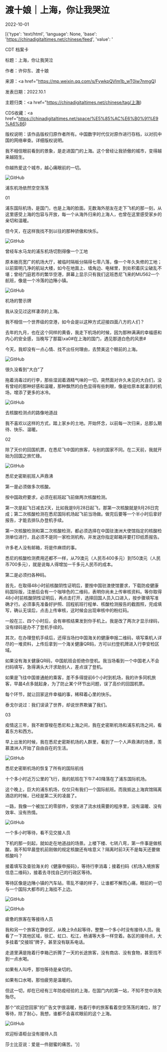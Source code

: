 # 渡十娘｜上海，你让我哭泣

2022-10-01

[{'type': 'text/html', 'language': None, 'base': 'https://chinadigitaltimes.net/chinese/feed', 'value': '













CDT 档案卡

标题：上海，你让我哭泣

作者：许仰东、渡十娘

来源：<a href="https://mp.weixin.qq.com/s/FywkpQVlm1b_wT0iw7nmgQ)

发表日期：2022.10.1

主题归类：<a href="https://chinadigitaltimes.net/chinese/tag/上海)

CDS收藏：<a href="https://chinadigitaltimes.net/space/%E5%85%AC%E6%B0%91%E9%A6%86)

版权说明：该作品版权归原作者所有。中国数字时代仅对原作进行存档，以对抗中国的网络审查。详细版权说明。





我不相信眼前看到的景象，是走进国门的上海。这个曾经让我骄傲的城市，变得越来越陌生。

你越热爱这个城市，越心痛眼前的一切。

![GitHub](https://chinadigitaltimes.net/chinese/files/2022/10/post-687748-633806f22af90.)

浦东机场依然空空荡荡

01

浦东国际机场，是国门，也是上海的脸面。无数海外朋友在走下飞机的那一刻，从这里感受上海的包容与开放，每一个从海外归来的上海人，也曾在这里感受家乡的亲切和温暖。

但今天，在这样我找不到以往的那种骄傲和快乐。

![GitHub](https://chinadigitaltimes.net/chinese/files/2022/10/image-1664616111123.png)

曾经车水马龙的浦东机场切割得像一个工地

原本敞亮宽广的机场大厅，被临时隔板分隔得七零八落，像一个年久失修的工地；以前窗明几净的航站大楼，如今在地面上、墙角边、电梯里，到处积着灰尘破乱不堪；曾经门庭若市的繁华空港，屏幕上显示只有我们这班悉尼飞来的MU562一个航班，像是一个冷落的边陲小镇。

![GitHub](https://chinadigitaltimes.net/chinese/files/2022/10/post-687748-633806f233ad8.)

机场的警示牌

我从没见过这样凄凉的上海。

我不相信一个世界级的空港，如今会是以这种方式迎接四面八方的人们？

去年的九月，也在这个同样的黄昏，我走下机场的时候，因为那种满满的幸福感和内心的安全感，当晚写了那篇\xa0#在上海的国门，遇见那道白色的风景#

今天，我却没有一点心情、找不出任何理由，去赞美这个眼前的上海。

![GitHub](https://chinadigitaltimes.net/chinese/files/2022/10/post-687748-633806f23d5d8.)

很久没看到“大白”了

拖着消毒过的行李，那些湿润着酒精气味的一切，突然面对许久未见的大白们，没有曾经的那种好感和温暖，那种飘然的白色显得有些刺眼，像是给原本就凄凉的机场，增添了更多的冰冷。

![GitHub](https://chinadigitaltimes.net/chinese/files/2022/10/post-687748-633806f24c7f9.)

去核酸检测点的路像地道战

我不喜欢以这样的方式，踏上家乡的土地。开始怀念，以前每一次归来，总那么期待、快乐、温暖。

02

除了天价的回国机票，在悉尼飞中国的旅客，与别的国家不同。在二天前，我就开始为回国之旅忙碌。

![GitHub](https://chinadigitaltimes.net/chinese/files/2022/10/post-687748-633806f2566aa.)

悉尼史密斯航班人声鼎沸

第一是必须做多次核酸。

按中国政府要求，必须在航班起飞前做两次核酸检测。

第一次是起飞日减去2天，比如我是9月28日起飞，那第一次核酸就是9月26日完成；第二次核酸检测在悉尼国际机场起飞前当场做。做完后要等一个半小时后拿好报告，才能去排队办登机手续。

第一次核酸检测和第二次核酸检测，都必须选择在中国驻澳洲大使馆指定的核酸检测单位进行，且必须不是同一家检测机构，并发送你指定邮箱并要打印纸质报告。

许多老人没有邮箱，将是件麻烦的事。

悉尼的核酸检测费用还都不一样，从79澳元（人民币400多元）到150澳元（人民币700多元），就是说每人得增加一千多元人民币的成本。

第二是必须扫各种码。

首先，在取得48小时前核酸阴性证明后，要按中国驻澳使馆要求，下载防疫健康码国际版，注册后会有一个咖啡色的二维码，表明你尚未上传审核资料。等你取得48小时前核酸阴性证明后，再点击打开，选择回国人员入口进入，按步骤填写准确才行。必须事先准备好护照、回程航班行程单、核酸检测报告的截图照，完成填写，确认无误后，点击上传审核，这时候会出现审核中的粉红码。

一般在三、四个小时后，会有审核结果发到你手机上。我是改了两次才显示绿码，没有绿码是办不了登机手续的。

其次，在办理登机手续后，还得当场扫中国海关的健康申报二维码，填写乘机人详尽的一堆资料，上传后拿到一个海关健康QR码，方可以扫登机牌进入行李安检区域。

如果没有海关健康QR码，中国航班会拒绝你登机。我当场看到一个中国老人不会扫码填写，急得满头大汗求助别人，差点误了登机。

如果是飞往中国普通舱的乘客，差不多得提前6个小时到机场，我的许多同机旅客，早晨4点多就起身，为了防止某个环节出问题，误了高价的回国机票。

每个环节，就让回家这件幸福的事，稀释着心里的快乐。

泰戈尔说过：我们误读了世界，却说世界欺骗了我们。

03

疫情这三年，我不断穿梭在悉尼和上海之间，我在史密斯机场和浦东机场之间，看着东方和西方。

早上出发的时候，我在悉尼史密斯机场的人群里，看到了一个人声鼎沸的场景，羡慕澳洲人开始了自由自在的生活。

![GitHub](https://chinadigitaltimes.net/chinese/files/2022/10/post-687748-633806f26098e.)

悉尼史密斯机场的恢复了所有的国际航线

十个多小时近万公里的飞行，我的航班在下午7:40降落在了浦东国际机场。

这个晚上，巨大的浦东机场，仅仅只有我们一个国际航班。而我抵达上海宾馆隔离酒店的时候，已经是第二天的凌晨了。

一路，我像一个被加工的零部件，安放进了流水线需要的程序里，没有温暖、没有效率、没有热情。

![GitHub](https://chinadigitaltimes.net/chinese/files/2022/10/post-687748-633806f26aeea.)

一个多小时等待，看不见交接人员

下机的那一刻起，就如走在地道战的场景。上楼下楼、七转八弯，第一件事是做核酸。我不知早晨登机前刚做的规定核酸还有啥意义？隔离时前3天不是每天还要做核酸吗？

接着填写及查验海关的《健康申报码》，等待行李消毒；接着扫码《机场入境旅客信息二维码》，接着去寻找自己的行政区等待。

等待区像是边陲小镇的汽车站，零乱不堪的样子，让谁都不解而心痛，眼前的一切与一个国际大都市的上海挂不上边。

![GitHub](https://chinadigitaltimes.net/chinese/files/2022/10/post-687748-633806f276674.)

![GitHub](https://chinadigitaltimes.net/chinese/files/2022/10/post-687748-633806f280c4b.)

疲惫的旅客在等接待人员

我和另一个旅客在静安区，从晚上9点起等待，整整一个多小时没有接待人员。我看了一下其他区域，徐汇、虹口、松江，杨浦等大多一样空着。各区的接待点，大多挂着“交接班”牌子，甚至没有联系电话。

走道里满是拖着行李箱己折腾了一天的长途旅客，没有商店、没有食物，甚至找不到一点水喝。

如果有人叫呼，那怕等待是亲切的。

如果有口水喝，那怕疲劳是温暖的。

但这一切，却在已经有三年防疫经验的上海，在国门内的第一站，不知不觉中消失殆尽。

那个“欢迎您回家”的广告文字很温暖，拖着行李的旅客看着空空荡荡的滩位，除了等待，除了耐心，我想，谁都不会喜欢眼前的这个上海。

![GitHub](https://chinadigitaltimes.net/chinese/files/2022/10/post-687748-633806f28b3f5.)

欢迎标语柜台没有接待人员

莎士比亚说：爱是一件甜蜜的痛苦。'}]